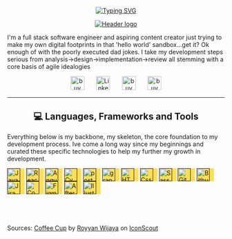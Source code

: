  <link rel="stylesheet" type='text/css' href="https://cdn.jsdelivr.net/gh/devicons/devicon@latest/devicon.min.css" /> 
<p align="center">
  <!-- Typing SVG by DenverCoder1 - https://github.com/DenverCoder1/readme-typing-svg -->
  <a href="https://git.io/typing-svg"><img src="https://readme-typing-svg.herokuapp.com?font=Amatic+SC&weight=700&size=32&pause=1000&color=FFDE59&center=true&width=435&lines=Dad%2FDeveloper%2FCoffee+nerd;Five+years+of+development+experience;I+hyperfocus+on+the+things+that+I+love" alt="Typing SVG" /></a>
</p>
<p align="center">
  <a href="">
    <img src="https://i.imgur.com/BIQiDJz.png" alt="Header logo">
  </a>
</p>

I'm a full stack software engineer and aspiring content creator just trying to make my own digital footprints in that 'hello world' sandbox...get it? Ok enough of with the poorly executed dad jokes. I take my development steps serious from analysis->design->implementation->review all stemming with a core basis of agile idealogies

<p align="center">
  <a href="https://x.com/_therealdevv_"><img width="32px" alt="buyMeACoffee" title="Coffee" src="https://i.imgur.com/k0cyzqb.png"/></a>
  &#8287;&#8287;&#8287;&#8287;&#8287;
  <a href="https://www.linkedin.com/in/dkc86/"><img width="32px" alt="LinkedIn" title="LinkedIn" src="https://i.imgur.com/7ziNQJ3.png"/></a>
  &#8287;&#8287;&#8287;&#8287;&#8287;
  <a href="https://buymeacoffee.com/devvjs"><img width="32px" alt="buyMeACoffee" title="Coffee" src="https://i.imgur.com/XZy4ksY.png"/></a>
  &#8287;&#8287;&#8287;&#8287;&#8287;
  <a href="https://dev.to/devvjs"><img width="32px" alt="buyMeACoffee" title="Coffee" src="https://i.imgur.com/rNBDdF2.png"/></a>
</p>

---

<p align="center">
 <h2 align="center" class="section-heading">💻 Languages, Frameworks and Tools</h2>
<p>Everything below is my backbone, my skeleton, the core foundation to my development process. Ive come a long way since my beginnings and curated these specific technologies to help my further my growth in development.</p>
  <a href=""><img width="30px" align="center" alt="Javascript" style="padding-right:10px; background-color:#FFDE59;" src="https://cdn.jsdelivr.net/gh/devicons/devicon@latest/icons/javascript/javascript-plain.svg"></a>
  <a href=""><img width="30px" align="center" alt="React" style="padding-right:10px; background-color:#FFDE59;" src="https://cdn.jsdelivr.net/gh/devicons/devicon@latest/icons/react/react-original.svg"></a>
 <a href=""><img width="30px" align="center" alt="Angular" style="padding-right:10px; background-color:#FFDE59;" src="https://cdn.jsdelivr.net/gh/devicons/devicon@latest/icons/angular/angular-original.svg" /></a>
  <a href=""><img width="30px" align="center" alt="Cypress" style="padding-right:10px; background-color:#FFDE59;" src="https://cdn.jsdelivr.net/gh/devicons/devicon@latest/icons/cypressio/cypressio-original.svg"></a>
  <a href=""><img width="30px" align="center" alt="postgresQl" style="padding-right:10px; background-color:#FFDE59;" src="https://cdn.jsdelivr.net/gh/devicons/devicon@latest/icons/postgresql/postgresql-plain.svg"></a>
  <a href=""><img width="30px" align="center" alt="graphQL" style="padding-right:10px; background-color:#FFDE59;" src="https://cdn.jsdelivr.net/gh/devicons/devicon@latest/icons/graphql/graphql-plain.svg"></a>
  <a href=""><img width="30px" align="center" alt="HTML5" style="padding-right:10px; background-color:#FFDE59;" src="https://cdn.jsdelivr.net/gh/devicons/devicon@latest/icons/html5/html5-plain.svg"></a>
  <a href=""><img width="30px" align="center" alt="Css" style="padding-right:10px; background-color:#FFDE59;" src="https://cdn.jsdelivr.net/gh/devicons/devicon@latest/icons/css3/css3-plain.svg"></a>
  <a href=""><img width="30px" align="center" alt="Sass" style="padding-right:10px; background-color:#FFDE59;" src="https://cdn.jsdelivr.net/gh/devicons/devicon@latest/icons/sass/sass-original.svg"></a>
  <a href=""><img width="30px" align="center" alt="Git" style="padding-right:10px; background-color:#FFDE59;" src="https://cdn.jsdelivr.net/gh/devicons/devicon@latest/icons/git/git-plain.svg"></a>
  <a href=""><img width="30px" align="center" alt="Bitbucket" style="padding-right:10px; background-color:#FFDE59;" src="https://cdn.jsdelivr.net/gh/devicons/devicon@latest/icons/bitbucket/bitbucket-original.svg"></a>
  <a href=""><img width="30px" align="center" alt="Jira" style="padding-right:10px; background-color:#FFDE59;" src="https://cdn.jsdelivr.net/gh/devicons/devicon@latest/icons/jira/jira-original.svg"></a>
  <a href=""><img width="30px" align="center" alt="Confluence" style="padding-right:10px; background-color:#FFDE59;" src="https://cdn.jsdelivr.net/gh/devicons/devicon@latest/icons/confluence/confluence-plain.svg"></a>
  <a href=""><img width="30px" align="center" alt="Figma" style="padding-right:10px; background-color:#FFDE59;" src="https://cdn.jsdelivr.net/gh/devicons/devicon@latest/icons/figma/figma-original.svg"></a>
  <a href=""><img width="30px" align="center" alt="AfterEffects" style="padding-right:10px; background-color:#FFDE59;" src="https://cdn.jsdelivr.net/gh/devicons/devicon@latest/icons/aftereffects/aftereffects-original.svg"></a>
  <a href=""><img width="30px" align="center" alt="Illustrator" style="padding-right:10px; background-color:#FFDE59;" src="https://cdn.jsdelivr.net/gh/devicons/devicon@latest/icons/illustrator/illustrator-plain.svg"></a>
</p>

<br/>

#

Sources:
<a href="https://iconscout.com/icons/coffee-cup" class="text-underline font-size-sm" target="_blank">Coffee Cup</a> by <a href="https://iconscout.com/contributors/royyanwijaya" class="text-underline font-size-sm">Royyan Wijaya</a> on <a href="https://iconscout.com" class="text-underline font-size-sm">IconScout</a>
